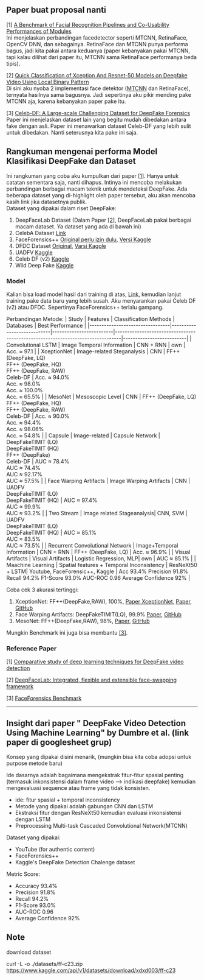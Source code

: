 ## Paper buat proposal nanti

[1] [A Benchmark of Facial Recognition Pipelines and Co-Usability Performances of Modules](https://dergipark.org.tr/tr/download/article-file/3573195)\
Ini menjelaskan perbandingan facedetector seperti MTCNN, RetinaFace, OpenCV DNN, dan sebagainya. RetinaFace dan MTCNN punya performa bagus, jadi kita pakai antara keduanya (paper kebanyakan pakai MTCNN, tapi kalau dilihat dari paper itu, MTCNN sama RetinaFace performanya beda tipis).

[2] [Quick Classification of Xception And Resnet-50 Models on Deepfake Video Using Local Binary Pattern](https://ieeexplore.ieee.org/document/9742852)\
Di sini aku nyoba 2 implementasi face detektor ([MTCNN](https://github.com/PutriSantikaMayangsari/Deep_Fake_Detection/blob/main/MTCNN_LBP.ipynb) dan RetinaFace), ternyata hasilnya sama bagusnya. Jadi sepertinya aku pikir mending pake MTCNN aja, karena kebanyakan paper pake itu.

[3] [Celeb-DF: A Large-scale Challenging Dataset for DeepFake Forensics](https://arxiv.org/pdf/1909.12962)\
Paper ini menjelaskan dataset lain yang begitu mudah dibedakan antara fake dengan asli. Paper ini menawarkan dataset Celeb-DF yang lebih sulit untuk dibedakan. Nanti seterusnya kita pake ini saja.

## Rangkuman mengenai performa Model Klasifikasi DeepFake dan Dataset

Ini rangkuman yang coba aku kumpulkan dari paper [[1]](#ref1). Hanya untuk catatan sementara saja, nanti dihapus. Intinya ini mencoba melakukan perbandingan berbagai macam teknik untuk mendeteksi DeepFake. Ada beberapa dataset yang di-highlight oleh paper tersebut, aku akan mencoba kasih link jika datasetnya publik.\
Dataset yang dipakai dalam riset DeepFake:

1. DeepFaceLab Dataset (Dalam Paper [[2]](#ref2), DeepFaceLab pakai berbagai macam dataset. Ya dataset yang ada di bawah ini)
2. CelebA Dataset [Link](https://mmlab.ie.cuhk.edu.hk/projects/CelebA.html)
3. FaceForensics++ [Original perlu izin dulu](https://github.com/ondyari/FaceForensics), [Versi Kaggle](https://www.kaggle.com/datasets/xdxd003/ff-c23)
4. DFDC Dataset [Original](https://ai.meta.com/datasets/dfdc/), [Varsi Kaggle](https://www.kaggle.com/competitions/deepfake-detection-challenge/data)
5. UADFV [Kaggle](https://www.kaggle.com/datasets/adityakeshri9234/uadfv-dataset)
6. Celeb DF (v2) [Kaggle](https://www.kaggle.com/datasets/reubensuju/celeb-df-v2)
7. Wild Deep Fake [Kaggle](https://www.kaggle.com/datasets/maysuni/wild-deepfake)

### Model
Kalian bisa load model hasil dari training di atas, [Link](https://drive.google.com/file/d/1OdpPbkIf0EJCV3_EOHbH6V3Y0WtdagIW/view?usp=sharing), kemudian lanjut training pake data baru yang lebih susah. Aku menyarankan pakai Celeb DF (v2) atau DFDC. Sepertinya FaceForensics++ terlalu gampang.

Perbandingan Metode:
| Study | Features | Classification Methods | Databases | Best Performance |
|---------------------------------|----------------------------|-------------------------|--------------------------------------------------------------------------------|--------------------------|
| Convolutional LSTM | Image Temporal Information | CNN + RNN | own | Acc. ≈ 97.1 |
| XceptionNet | Image-related Steganalysis | CNN | FF++ (DeepFake, LQ)<br>FF++ (DeepFake, HQ)<br>FF++ (DeepFake, RAW)<br>Celeb-DF | Acc. ≈ 94.0%<br>Acc. ≈ 98.0%<br>Acc. ≈ 100.0%<br>Acc. ≈ 65.5% |
| MesoNet | Mesoscopic Level | CNN | FF++ (DeepFake, LQ)<br>FF++ (DeepFake, HQ)<br>FF++ (DeepFake, RAW)<br>Celeb-DF | Acc. ≈ 90.0%<br>Acc. ≈ 94.4%<br>Acc. ≈ 98.06%<br>Acc. ≈ 54.8% |
| Capsule | Image-related | Capsule Network | DeepFakeTIMIT (LQ)<br>DeepFakeTIMIT (HQ)<br>FF++ (DeepFake)<br>Celeb-DF | AUC ≈ 78.4%<br>AUC ≈ 74.4%<br>AUC ≈ 92.17%<br>AUC ≈ 57.5% |
| Face Warping Artifacts | Image Warping Artifacts | CNN | UADFV<br>DeepFakeTIMIT (LQ)<br>DeepFakeTIMIT (HQ) | AUC ≈ 97.4%<br>AUC ≈ 99.9%<br>AUC ≈ 93.2% |
| Two Stream | Image related Stageanalysis| CNN, SVM | UADFV<br>DeepFakeTIMIT (LQ)<br>DeepFakeTIMIT (HQ) | AUC ≈ 85.1%<br>AUC ≈ 83.5%<br>AUC ≈ 73.5% |
| Recurrent Convolutional Network | Image+Temporal Information | CNN + RNN | FF++ (DeepFake, LQ) | Acc. ≈ 96.9% |
| Visual Artifacts | Visual Artifacts | Logistic Regression, MLP| own | AUC ≈ 85.1% |
| Maachine Learning | Spatial features + Temporal Inconsistency | ResNeXt50 + LSTM| Youtube, FaceForensic++, Kaggle | Acc 93.4% Precision 91.8% Recall 94.2% F1-Score 93.0% AUC-ROC 0.96 Average Confidence 92% |

Coba cek 3 akurasi tertinggi:

1. XceptionNet: FF++(DeepFake,RAW), 100%, [Paper XceptionNet](https://arxiv.org/pdf/1610.02357), [Paper](https://openaccess.thecvf.com/content_ICCV_2019/papers/Rossler_FaceForensics_Learning_to_Detect_Manipulated_Facial_Images_ICCV_2019_paper.pdf), [GitHub](https://github.com/ondyari/FaceForensics)
2. Face Warping Artifacts: DeepFakeTIMIT(LQ), 99.9% [Paper](https://arxiv.org/pdf/1811.00656), [GitHub](https://github.com/yuezunli/CVPRW2019_Face_Artifacts)
3. MesoNet: FF++(DeepFake,RAW), 98%, [Paper](https://hal.science/hal-01867298/file/afchar_WIFS_2018.pdf), [GitHub](https://github.com/DariusAf/MesoNet)

Mungkin Benchmark ini juga bisa membantu [[3]](#ref3).

### Reference Paper

<a id="ref1"/>

[1] [Comparative study of deep learning techniques for DeepFake video detection](https://www.sciencedirect.com/science/article/pii/S2405959524001218?via%3Dihub)

<a id="ref2"/>

[2] [DeepFaceLab: Integrated, flexible and extensible face-swapping framework](https://arxiv.org/pdf/2005.05535)

<a if="ref3"/>

[3] [FaceForensics Benchmark](https://kaldir.vc.in.tum.de/faceforensics_benchmark/)

---

## Insight dari paper " DeepFake Video Detection Using Machine Learning" by Dumbre et al. (link paper di googlesheet grup)

Konsep yang dipakai disini menarik, (mungkin bisa kita coba adopsi untuk purpose metode baru)

Ide dasarnya adalah bagaimana mengekstrak fitur-fitur spasial penting (termasuk inkonsistensi dalam frame video --> indikasi deepfake) kemudian mengevaluasi sequence atau frame yang tidak konsisten.

- ide: fitur spasial + temporal inconsistency
- Metode yang dipakai adalah gabungan CNN dan LSTM
- Ekstraksi fitur dengan ResNeXt50 kemudian evaluasi inkonsistensi dengan LSTM
- Preprocessing Multi-task Cascaded Convolutional Network(MTCNN)

Dataset yang dipakai:

- YouTube (for authentic content)
- FaceForensics++
- Kaggle's DeepFake Detection Chalenge dataset

Metric Score:

- Accuracy 93.4%
- Precision 91.8%
- Recall 94.2%
- F1-Score 93.0%
- AUC-ROC 0.96
- Average Confidence 92%


## Note
download dataset

curl -L -o ./datasets/ff-c23.zip\
  https://www.kaggle.com/api/v1/datasets/download/xdxd003/ff-c23